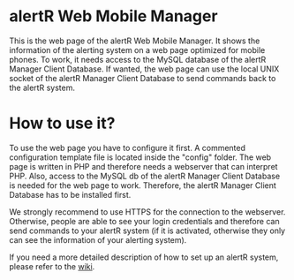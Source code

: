 alertR Web Mobile Manager
======

This is the web page of the alertR Web Mobile Manager. It shows the information of the alerting system on a web page optimized for mobile phones. To work, it needs access to the MySQL database of the alertR Manager Client Database. If wanted, the web page can use the local UNIX socket of the alertR Manager Client Database to send commands back to the alertR system. 


How to use it?
======

To use the web page you have to configure it first. A commented configuration template file is located inside the "config" folder. The web page is written in PHP and therefore needs a webserver that can interpret PHP. Also, access to the MySQL db of the alertR Manager Client Database is needed for the web page to work. Therefore, the alertR Manager Client Database has to be installed first.

We strongly recommend to use HTTPS for the connection to the webserver. Otherwise, people are able to see your login credentials and therefore can send commands to your alertR system (if it is activated, otherwise they only can see the information of your alerting system).

If you need a more detailed description of how to set up an alertR system, please refer to the [wiki](https://github.com/sqall01/alertR/wiki).